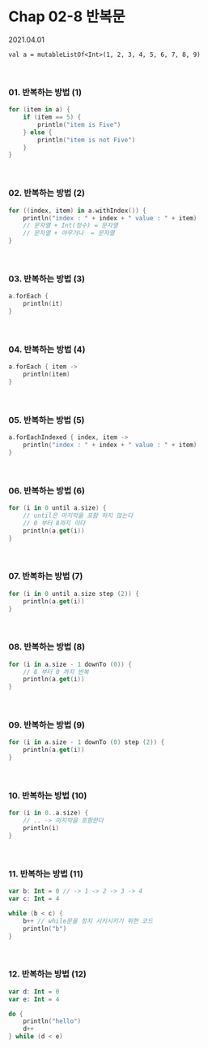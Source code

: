 # Chap 02-8 반복문

2021.04.01

`val a = mutableListOf<Int>(1, 2, 3, 4, 5, 6, 7, 8, 9)`

<br>

### 01. 반복하는 방법 (1)

```kotlin
for (item in a) {
    if (item == 5) {
        println("item is Five")
    } else {
        println("item is not Five")
    }
}
```

<br>

### 02. 반복하는 방법 (2)

```kotlin
for ((index, item) in a.withIndex()) {
    println("index : " + index + " value : " + item)
    // 문자열 + Int(정수) = 문자열
    // 문자열 + 아무거나  = 문자열
}
```

<br>

### 03. 반복하는 방법 (3)

```kotlin
a.forEach {
    println(it)
}
```

<br>

### 04. 반복하는 방법 (4)

```kotlin
a.forEach { item ->
    println(item)
}
```

<br>

### 05. 반복하는 방법 (5)

```kotlin
a.forEachIndexed { index, item ->
    println("index : " + index + " value : " + item)
}
```

<br>

### 06. 반복하는 방법 (6)

```kotlin
for (i in 0 until a.size) {
    // until은 마지막을 포함 하지 않는다
    // 0 부터 8까지 이다
    println(a.get(i))
}
```

<br>

### 07. 반복하는 방법 (7)

```kotlin
for (i in 0 until a.size step (2)) {
    println(a.get(i))
}
```

<br>

### 08. 반복하는 방법 (8)

```kotlin
for (i in a.size - 1 downTo (0)) {
    // 8 부터 0 까지 반복
    println(a.get(i))
}
```

<br>

### 09. 반복하는 방법 (9)

```kotlin
for (i in a.size - 1 downTo (0) step (2)) {
    println(a.get(i))
}
```

<br>

### 10. 반복하는 방법 (10)

```kotlin
for (i in 0..a.size) {
    // .. -> 마지막을 포함한다
    println(i)
}
```

<br>

### 11. 반복하는 방법 (11)

```kotlin
var b: Int = 0 // -> 1 -> 2 -> 3 -> 4
var c: Int = 4

while (b < c) {
    b++ // while문을 정지 시키시키기 위한 코드
    println("b")
}
```

<br>

### 12. 반복하는 방법 (12)

```kotlin
var d: Int = 0
var e: Int = 4

do {
    println("hello")
    d++
} while (d < e)
```